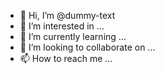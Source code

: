 - 👋 Hi, I’m @dummy-text
- 👀 I’m interested in ...
- 🌱 I’m currently learning ...
- 💞️ I’m looking to collaborate on ...
- 📫 How to reach me ...

<!---
dummy-text/dummy-text is a ✨ special ✨ repository because its `README.md` (this file) appears on your GitHub profile.
You can click the Preview link to take a look at your changes.
--->
